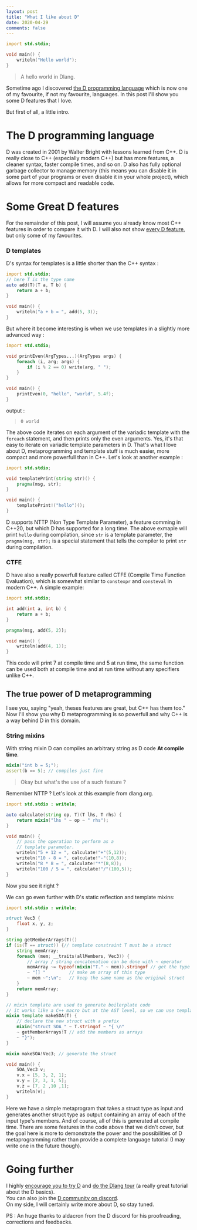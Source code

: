 ```yaml
---
layout: post
title: "What I like about D"
date: 2020-04-29
comments: false
---
```


```d
import std.stdio;

void main() {
	writeln("Hello world");
}
```
> A hello world in Dlang.

Sometime ago I discovered [the D programming language](https://dlang.org/) which is now one of my favourite, if not my favourite, languages.
In this post I'll show you some D features that I love.

But first of all, a little intro.

# The D programming language 

D was created in 2001 by Walter Bright with lessons learned from C++. D is really close to C++ (especially modern C++) but has more features, a cleaner syntax, faster compile times, and so on.
D also has fully optional garbage collector to manage memory (this means you can disable it in some part of your programs or even disable it in your whole project), which allows for more compact and readable code.


# Some Great D features

For the remainder of this post, I will assume you already know most C++ features in order to compare it with D.
I will also not show [every D feature](https://dlang.org/spec/spec.html), but only some of my favourites.

### D templates

D's syntax for templates is a little shorter than the C++ syntax :
```d
import std.stdio;
// here T is the type name
auto add(T)(T a, T b) {
	return a + b;
}

void main() {
	writeln("a + b = ", add(5, 3));
}
```
But where it become interesting is when we use templates in a slightly more advanced way :

```d
import std.stdio;

void printEven(ArgTypes...)(ArgTypes args) {
	foreach (i, arg; args) {
		if (i % 2 == 0) write(arg, " ");
	}
}

void main() {
	printEven(0, "hello", "world", 5.4f);
}
```
output : 
> ``` 0 world ```

The above code iterates on each argument of the variadic template with the ```foreach``` statement, and then prints only the even arguments. Yes, it's that easy to iterate on variadic template parameters in D.
That's what I love about D, metaprogramming and template stuff is much easier, more compact and more powerfull than in C++.
Let's look at another example :
```d
import std.stdio;

void templatePrint(string str)() {
	pragma(msg, str);
}

void main() {
	templatePrint!("hello")();
}
```
D supports NTTP (Non Type Template Parameter), a feature comming in C++20, but which D has supported for a long time.
The above exmaple will print ```hello``` during compilation, since ```str``` is a template parameter, the ```pragma(msg, str);``` is a special statement that tells the compiler to print ``` str ``` during compilation.


### CTFE 

D have also a really powerfull feature called CTFE (Compile Time Function Evaluation), which is somewhat similar to ```constexpr``` and ```consteval``` in modern C++.
A simple example:
```d
import std.stdio;

int add(int a, int b) {
	return a + b;
}

pragma(msg, add(5, 2));

void main() {
	writeln(add(4, 1));
}
```

This code will print 7 at compile time and 5 at run time, the same function can be used both at compile time and at run time without any specifiers unlike C++.

## The true power of D metaprogramming

I see you, saying "yeah, theses features are great, but C++ has them too."
Now I'll show you why D metaprogramming is so powerfull and why C++ is a way behind D in this domain.

### String mixins  
With string mixin D can compiles an arbitrary string as D code __At compile time__.

```d
mixin("int b = 5;");
assert(b == 5); // compiles just fine
```
> Okay but what's the use of a such feature ?

Remember NTTP ?
Let's look at this example from dlang.org.

```d
import std.stdio : writeln;

auto calculate(string op, T)(T lhs, T rhs) {
    return mixin("lhs " ~ op ~ " rhs");
}

void main() {
    // pass the operation to perform as a
    // template parameter.
    writeln("5 + 12 = ", calculate!"+"(5,12));
    writeln("10 - 8 = ", calculate!"-"(10,8));
    writeln("8 * 8 = ", calculate!"*"(8,8));
    writeln("100 / 5 = ", calculate!"/"(100,5));
}
```

Now you see it right ?

We can go even further with D's static reflection and template mixins:

```d
import std.stdio : writeln;

struct Vec3 {
    float x, y, z;
}

string getMemberArrays(T)()
if (is(T == struct)) {// template constraint T must be a struct
    string memArray;
    foreach (mem; __traits(allMembers, Vec3)) {
        // array / string concatenation can be done with ~ operator
        memArray ~= typeof(mixin("T." ~ mem)).stringof // get the type name of the current member
        ~ "[] "         // make an array of this type 
        ~ mem ~";\n";   // keep the same name as the original struct
    }
    return memArray;
}

// mixin template are used to generate boilerplate code
// it works like a C++ macro but at the AST level, so we can use template parameters with it.
mixin template makeSOA(T) {
    // declare the new struct with a prefix
    mixin("struct SOA_" ~ T.stringof ~ "{ \n" 
    ~ getMemberArrays!T // add the members as arrays
    ~ "}");
}

mixin makeSOA!Vec3; // generate the struct

void main() {
    SOA_Vec3 v;
    v.x = [5, 3, 2, 1];
    v.y = [2, 3, 1, 5];
    v.z = [7, 2 ,10 ,1];
    writeln(v);
}
```

Here we have a simple metaprogram that takes a struct type as input and generates another struct type as output containing an array of each of the input type's members.
And of course, all of this is generated at compile time. 
There are some features in the code above that we didn't cover, but the goal here is more to demonstrate the power and the possibilities of D metaprogramming rather than provide a complete language tutorial (I may write one in the future though).


# Going further

I highly [encourage you to try D](https://dlang.org/) and [do the Dlang tour](https://tour.dlang.org/) (a really great tutorial about the D basics).  
You can also join the [D community on discord](https://discordapp.com/invite/bMZk9Q4).  
On my side, I will certainly write more about D, so stay tuned.

PS : An huge thanks to aldacron from the D discord for his proofreading, corrections and feedbacks.